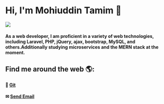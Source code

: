# Hi, I'm Mohiuddin Tamim 🐧

<img src="https://github.com/mohiuhere/mohiuhere/blob/main/mohiuddin_tamim.png">

#### As a web developer, I am proficient in a variety of web technologies, including Laravel, PHP, jQuery, ajax, bootstrap, MySQL,  and others.Additionally studying microservices and the MERN stack at the moment.

## Find me around the web 🌎: <br>
#### 📌 <a href="https://github.com/mohiuhere">Git</a>
#### ✉ <a href = "mailto: mohiuhere@gmail.com">Send Email</a>
